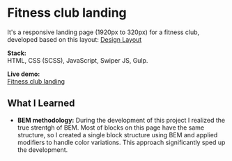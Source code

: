 # Fitness club landing
It's a responsive landing page (1920px to 320px)  for a fitness club, developed based on this layout:
[Design Layout](https://www.figma.com/design/mYJFuSgacyeQpKW49yCYkz/Minimalistic-Landing-%E2%80%94-Bootstrap-Grid?node-id=2-1593&node-type=FRAME&t=KOE7xKApoIT9u72I-0)

**Stack:**  
HTML, CSS (SCSS), JavaScript, Swiper JS, Gulp.

**Live demo:**  
[Fitness club landing](https://andriiam.github.io/fitness-online/)

## What I Learned

- **BEM methodology:** During the development of this project I realized the true strentgh of BEM. Most of blocks on this page have the same structure, so I created a single block structure using BEM and applied modifiers to handle color variations. This approach significantly sped up the development.
